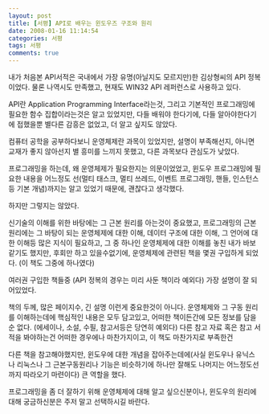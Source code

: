 ```yaml
---
layout: post
title: [서평] API로 배우는 윈도우즈 구조와 원리
date: 2008-01-16 11:14:54
categories: 서평
tags: 서평
comments: true
---
```

내가 처음본 API서적은 국내에서 가장 유명(아닐지도 모르지만)한 김상형씨의 API 정복이었다. 물론 나역시도 만족했고, 현재도 WIN32 API 레퍼런스로 사용하고 있다. 

API란 Application Programming Interface라는것, 그리고 기본적인 프로그래밍에 필요한 함수 집합이라는것은 알고 있었지만, 다들 배워야 한다기에, 다들 알아야한다기에 접했을뿐 별다른 감흥은 없었고, 더 알고 싶지도 않았다. 

컴퓨터 공학을 공부하다보니 운영체제란 과목이 있었지만, 설명이 부족해선지, 아니면 교재가 좋지 않아선지 별 흥미를 느끼지 못했고, 다른 과목보다 관심도가 낮았다. 

프로그래밍을 하는데, 왜 운영체제가 필요한지는 의문이었었고, 윈도우 프로그래밍에 필요한 내용을 어느정도 선(멀티 태스크, 멀티 쓰레드, 이벤트 프로그래밍, 핸들, 인스턴스등 기본 개념)까지는 알고 있었기 때문에, 괜찮다고 생각했다. 

하지만 그렇지는 않았다. 

신기술의 이해를 위한 바탕에는 그 근본 원리를 아는것이 중요했고, 프로그래밍의 근본 원리에는 그 바탕이 되는 운영체제에 대한 이해, 데이터 구조에 대한 이해, 그 언어에 대한 이해등 많은 지식이 필요하고, 그 중 하나인 운영체제에 대한 이해를 놓친 내가 바보같기도 했지만, 후회만 하고 있을수없기에, 운영체제에 관련된 책을 몇권 구입하게 되었다. (이 책도 그중에 하나였다) 

여러권 구입한 책들중 (API 정복의 경우는 미리 사둔 책이라 예외다) 가장 설명이 잘 되어있었다. 

책의 두께, 많은 페이지수, 긴 설명 이런게 중요한것이 아니다. 운영체제와 그 구동 원리를 이해하는데에 핵심적인 내용은 모두 담고있고, 어떠한 책이든간에 모든 정보를 담을순 없다. (에세이나, 소설, 수필, 참고서등은 당연히 예외다) 다른 참고 자료 혹은 참고 서적을 봐야하는건 어떠한 경우에나 마찬가지이고, 이 책도 마찬가지로 부족한건

다른 책을 참고해야했지만, 윈도우에 대한 개념을 잡아주는데에(사실 윈도우나 유닉스나 리눅스나 그 근본구동원리나 기능은 비슷하기에 하나만 잘해도 나머지는 어느정도선까지 따라오기 마련이다) 큰 역할을 했다. 

프로그래밍을 좀 더 잘하기 위해 운영체제에 대해 알고 싶으신분이나, 윈도우의 원리에 대해 궁금하신분은 주저 말고 선택하시길 바란다.